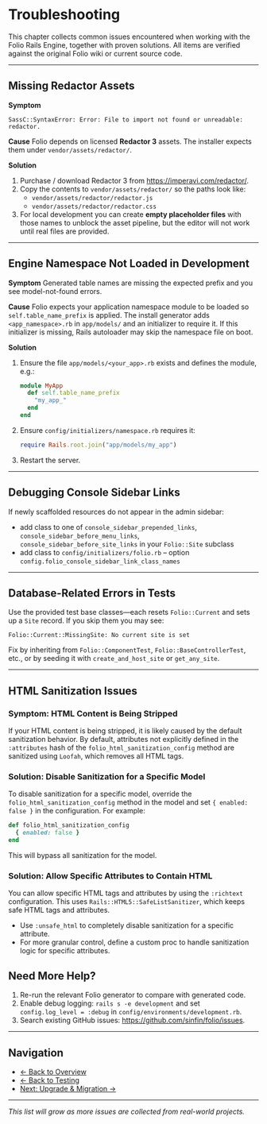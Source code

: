 # Troubleshooting

This chapter collects common issues encountered when working with the Folio Rails Engine, together with proven solutions. All items are verified against the original Folio wiki or current source code.

---

## Missing Redactor Assets

**Symptom**
```
SassC::SyntaxError: Error: File to import not found or unreadable: redactor.
```

**Cause**
Folio depends on licensed **Redactor 3** assets. The installer expects them under `vendor/assets/redactor/`.

**Solution**
1. Purchase / download Redactor 3 from <https://imperavi.com/redactor/>.
2. Copy the contents to `vendor/assets/redactor/` so the paths look like:
   - `vendor/assets/redactor/redactor.js`
   - `vendor/assets/redactor/redactor.css`
3. For local development you can create **empty placeholder files** with those names to unblock the asset pipeline, but the editor will not work until real files are provided.

---

## Engine Namespace Not Loaded in Development

**Symptom**
Generated table names are missing the expected prefix and you see model-not-found errors.

**Cause**
Folio expects your application namespace module to be loaded so `self.table_name_prefix` is applied. The install generator adds `<app_namespace>.rb` in `app/models/` and an initializer to require it. If this initializer is missing, Rails autoloader may skip the namespace file on boot.

**Solution**
1. Ensure the file `app/models/<your_app>.rb` exists and defines the module, e.g.:
   ```ruby
   module MyApp
     def self.table_name_prefix
       "my_app_"
     end
   end
   ```
2. Ensure `config/initializers/namespace.rb` requires it:
   ```ruby
   require Rails.root.join("app/models/my_app")
   ```
3. Restart the server.

---

## Debugging Console Sidebar Links

If newly scaffolded resources do not appear in the admin sidebar:
- add class to one of `console_sidebar_prepended_links`, `console_sidebar_before_menu_links`, `console_sidebar_before_site_links` in your `Folio::Site` subclass
- add class to `config/initializers/folio.rb` – option `config.folio_console_sidebar_link_class_names`

---

## Database-Related Errors in Tests

Use the provided test base classes—each resets `Folio::Current` and sets up a `Site` record. If you skip them you may see:
```
Folio::Current::MissingSite: No current site is set
```
Fix by inheriting from `Folio::ComponentTest`, `Folio::BaseControllerTest`, etc., or by seeding it with `create_and_host_site` or `get_any_site`.

---

## HTML Sanitization Issues

### Symptom: HTML Content is Being Stripped

If your HTML content is being stripped, it is likely caused by the default sanitization behavior. By default, attributes not explicitly defined in the `:attributes` hash of the `folio_html_sanitization_config` method are sanitized using `Loofah`, which removes all HTML tags.

### Solution: Disable Sanitization for a Specific Model

To disable sanitization for a specific model, override the `folio_html_sanitization_config` method in the model and set `{ enabled: false }` in the configuration. For example:

```ruby
def folio_html_sanitization_config
  { enabled: false }
end
```

This will bypass all sanitization for the model.

### Solution: Allow Specific Attributes to Contain HTML

You can allow specific HTML tags and attributes by using the `:richtext` configuration. This uses `Rails::HTML5::SafeListSanitizer`, which keeps safe HTML tags and attributes.

- Use `:unsafe_html` to completely disable sanitization for a specific attribute.
- For more granular control, define a custom proc to handle sanitization logic for specific attributes.

## Need More Help?

1. Re-run the relevant Folio generator to compare with generated code.
2. Enable debug logging: `rails s -e development` and set `config.log_level = :debug` in `config/environments/development.rb`.
3. Search existing GitHub issues: <https://github.com/sinfin/folio/issues>.

---

## Navigation

- [← Back to Overview](overview.md)
- [← Back to Testing](testing.md)
- [Next: Upgrade & Migration →](upgrade.md)

---

*This list will grow as more issues are collected from real-world projects.*
